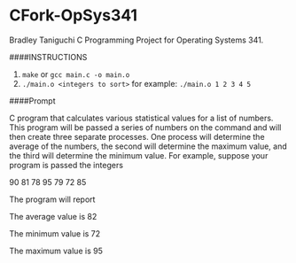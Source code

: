 # CFork-OpSys341
Bradley Taniguchi
C Programming Project for Operating Systems 341.

####INSTRUCTIONS
1. `make` or `gcc main.c -o main.o`
2. `./main.o <integers to sort>`
    for example: `./main.o 1 2 3 4 5`

####Prompt

 C program that calculates various statistical values for a list of numbers. This program will be passed a 
series of numbers on the command and will then create three separate processes. One process will 
determine the average of the numbers, the second will determine the maximum value, and the third
will determine the minimum value. For example, suppose your program is passed the integers

90 81 78 95 79 72 85

The program will report

The average value is 82

The minimum value is 72

The maximum value is 95
